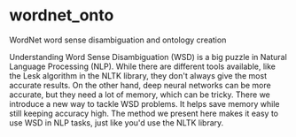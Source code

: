 # wordnet_onto
WordNet word sense disambiguation and ontology creation

Understanding Word Sense Disambiguation (WSD) is a big puzzle in Natural Language Processing (NLP). While there are different tools available, like the Lesk algorithm in the NLTK library, they don't always give the most accurate results. On the other hand, deep neural networks can be more accurate, but they need a lot of memory, which can be tricky. There we introduce a new way to tackle WSD problems. It helps save memory while still keeping accuracy high. The method we present here makes it easy to use WSD in NLP tasks, just like you'd use the NLTK library.
